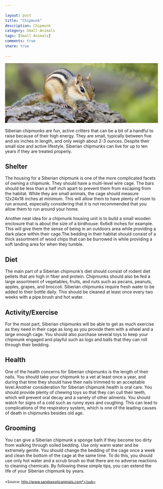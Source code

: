 ```yaml
--- 

layout: post
title: "Chipmunk"
description: Chipmunk
category: Small-Animals
tags: [Small Animals]
comments: true
share: true

--- 
```


<img src="/images/chipmunk-1.jpg" class="img-post">

Siberian chipmunks are fun, active critters that can be a bit of a handful to raise because of their high energy. They are small, typically between five and six inches in length, and only weigh about 2-3 ounces. Despite their small size and active lifestyle, Siberian chipmunks can live for up to ten years if they are treated properly.

## Shelter

The housing for a Siberian chipmunk is one of the more complicated facets of owning a chipmunk. They should have a multi-level wire cage. The bars should be less than a half inch apart to prevent them from escaping from the habitat.
While they are small animals, the cage should measure 12x24x18 inches at minimum. This will allow them to have plenty of room to run around, especially considering that it is not recommended that you allow them to run around your home. 

Another neat idea for a chipmunk housing unit is to build a small wooden enclosure that is about the size of a birdhouse: 6x6x8 inches for example. This will give them the sense of being in an outdoors area while providing a dark place within their cage.The bedding in their habitat should consist of a thick assortment of wood chips that can be burrowed in while providing a soft landing area for when 
they tumble.

## Diet

The main part of a Siberian chipmunk’s diet should consist of rodent diet pellets that are high in fiber and protein. Chipmunks should also be fed a large assortment of vegetables, fruits, and nuts such as pecans, peanuts, apples, grapes, and broccoli. Siberian chipmunks require fresh water to be added to their bottle daily. This should be cleaned at least once every two weeks with a pipe brush and hot water.

## Activity/Exercise 

For the most part, Siberian chipmunks will be able to get as much exercise as they need in their cage as long as you provide them with a wheel and a large enough cage. You should also purchase several toys to keep your chipmunk engaged and playful such as logs and balls that they can roll through their bedding.

## Health

One of the health concerns for Siberian chipmunks is the length of their nails. You should take your chipmunk to a vet at least once a year, and during that time they should have their nails trimmed to an acceptable level.Another consideration for Siberian chipmunk health is oral care. You should provide plenty of chewing toys so that they can cull their teeth, which will prevent oral decay and a variety of other ailments. You should watch for signs of a cold such as runny eyes and coughing. This can lead to complications of the respiratory system, which is one of the leading causes of death in chipmunks besides old age.

## Grooming

You can give a Siberian chipmunk a sponge bath if they become too dirty from walking through soiled bedding. Use only warm water and be extremely gentle. You should change the bedding of the cage once a week and clean the bottom of the cage at the same time. To do this, you should use only hot water and a scrub brush so that there are no adverse reactions to cleaning chemicals. By following these simple tips, you can extend the life of your Siberian chipmunk by years.

<sub>*Source: http://www.sandsexoticanimals.com*</sub>
